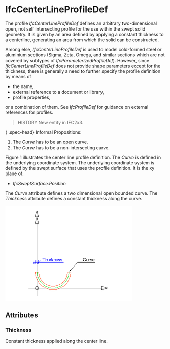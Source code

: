 # IfcCenterLineProfileDef

The profile _IfcCenterLineProfileDef_ defines an arbitrary two-dimensional open, not self intersecting profile for the use within the swept solid geometry. It is given by an area defined by applying a constant thickness to a centerline, generating an area from which the solid can be constructed.

Among else, _IfcCenterLineProfileDef_ is used to model cold-formed steel or aluminium sections (Sigma, Zeta, Omega, and similar sections which are not covered by subtypes of _IfcParameterizedProfileDef_). However, since _IfcCenterLineProfileDef_ does not provide shape parameters except for the thickness, there is generally a need to further specify the profile definition by means of

* the name,
* external reference to a document or library,
* profile properties,

or a combination of them. See _IfcProfileDef_ for guidance on external references for profiles.

> HISTORY  New entity in IFC2x3.

{ .spec-head}
Informal Propositions:

1. The _Curve_ has to be an open curve.
2. The _Curve_ has to be a non-intersecting curve.

Figure 1 illustrates the center line profile definition. The _Curve_ is defined in the underlying coordinate system. The underlying coordinate system is defined by the swept surface that uses the profile definition. It is the xy plane of:

* _IfcSweptSurface.Position_

The _Curve_ attribute defines a two dimensional open bounded curve. The _Thickness_ attribute defines a constant thickness along the curve.

!["center line"](../../../../figures/ifcarbitraryprofiledef-layout4.gif "Figure 1 &mdash; Centerline profile")

## Attributes

### Thickness
Constant thickness applied along the center line.
